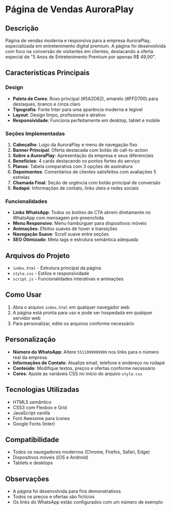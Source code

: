 # Página de Vendas AuroraPlay

## Descrição
Página de vendas moderna e responsiva para a empresa AuroraPlay, especializada em entretenimento digital premium. A página foi desenvolvida com foco na conversão de visitantes em clientes, destacando a oferta especial de "5 Anos de Entretenimento Premium por apenas R$ 49,90".

## Características Principais

### Design
- **Paleta de Cores**: Roxo principal (#5A2D82), amarelo (#FFD700) para destaques, branco e cinza claro
- **Tipografia**: Fonte Inter para uma aparência moderna e legível
- **Layout**: Design limpo, profissional e atrativo
- **Responsividade**: Funciona perfeitamente em desktop, tablet e mobile

### Seções Implementadas
1. **Cabeçalho**: Logo da AuroraPlay e menu de navegação fixo
2. **Banner Principal**: Oferta destacada com botão de call-to-action
3. **Sobre a AuroraPlay**: Apresentação da empresa e seus diferenciais
4. **Benefícios**: 4 cards destacando os pontos fortes do serviço
5. **Planos**: Tabela comparativa com 3 opções de assinatura
6. **Depoimentos**: Comentários de clientes satisfeitos com avaliações 5 estrelas
7. **Chamada Final**: Seção de urgência com botão principal de conversão
8. **Rodapé**: Informações de contato, links úteis e redes sociais

### Funcionalidades
- **Links WhatsApp**: Todos os botões de CTA abrem diretamente no WhatsApp com mensagem pré-preenchida
- **Menu Responsivo**: Menu hambúrguer para dispositivos móveis
- **Animações**: Efeitos suaves de hover e transições
- **Navegação Suave**: Scroll suave entre seções
- **SEO Otimizado**: Meta tags e estrutura semântica adequada

## Arquivos do Projeto
- `index.html` - Estrutura principal da página
- `style.css` - Estilos e responsividade
- `script.js` - Funcionalidades interativas e animações

## Como Usar
1. Abra o arquivo `index.html` em qualquer navegador web
2. A página está pronta para uso e pode ser hospedada em qualquer servidor web
3. Para personalizar, edite os arquivos conforme necessário

## Personalização
- **Número do WhatsApp**: Altere `5511999999999` nos links para o número real da empresa
- **Informações de Contato**: Atualize email, telefone e endereço no rodapé
- **Conteúdo**: Modifique textos, preços e ofertas conforme necessário
- **Cores**: Ajuste as variáveis CSS no início do arquivo `style.css`

## Tecnologias Utilizadas
- HTML5 semântico
- CSS3 com Flexbox e Grid
- JavaScript vanilla
- Font Awesome para ícones
- Google Fonts (Inter)

## Compatibilidade
- Todos os navegadores modernos (Chrome, Firefox, Safari, Edge)
- Dispositivos móveis (iOS e Android)
- Tablets e desktops

## Observações
- A página foi desenvolvida para fins demonstrativos
- Todos os preços e ofertas são fictícios
- Os links do WhatsApp estão configurados com um número de exemplo

